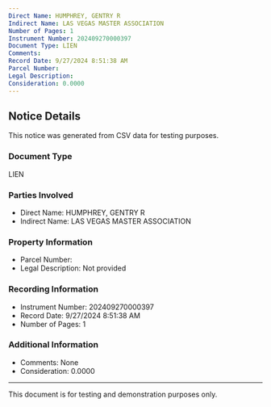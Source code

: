 ```yaml
---
Direct Name: HUMPHREY, GENTRY R
Indirect Name: LAS VEGAS MASTER ASSOCIATION
Number of Pages: 1
Instrument Number: 202409270000397
Document Type: LIEN
Comments: 
Record Date: 9/27/2024 8:51:38 AM
Parcel Number: 
Legal Description: 
Consideration: 0.0000
---
```


## Notice Details

This notice was generated from CSV data for testing purposes.

### Document Type
LIEN

### Parties Involved
- Direct Name: HUMPHREY, GENTRY R
- Indirect Name: LAS VEGAS MASTER ASSOCIATION

### Property Information
- Parcel Number: 
- Legal Description: Not provided

### Recording Information
- Instrument Number: 202409270000397
- Record Date: 9/27/2024 8:51:38 AM
- Number of Pages: 1

### Additional Information
- Comments: None
- Consideration: 0.0000

---

This document is for testing and demonstration purposes only.
